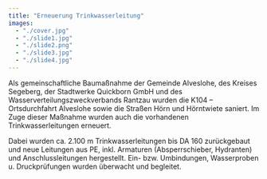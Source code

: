 ```yaml
---
title: "Erneuerung Trinkwasserleitung"
images:
  - "./cover.jpg"
  - "./slide1.jpg"
  - "./slide2.png"
  - "./slide3.jpg"
  - "./slide4.jpg"
---
```


Als gemeinschaftliche Baumaßnahme der Gemeinde Alveslohe, des Kreises
Segeberg, der Stadtwerke Quickborn GmbH und des
Wasserverteilungszweckverbands Rantzau wurden die K104 – Ortsdurchfahrt
Alveslohe sowie die Straßen Hörn und Hörntwiete saniert. Im Zuge dieser
Maßnahme wurden auch die vorhandenen Trinkwasserleitungen erneuert.

Dabei wurden ca. 2.100 m Trinkwasserleitungen bis DA 160 zurückgebaut
und neue Leitungen aus PE, inkl. Armaturen (Absperrschieber, Hydranten)
und Anschlussleitungen hergestellt. Ein- bzw. Umbindungen, Wasserproben
u. Druckprüfungen wurden überwacht und begleitet.
